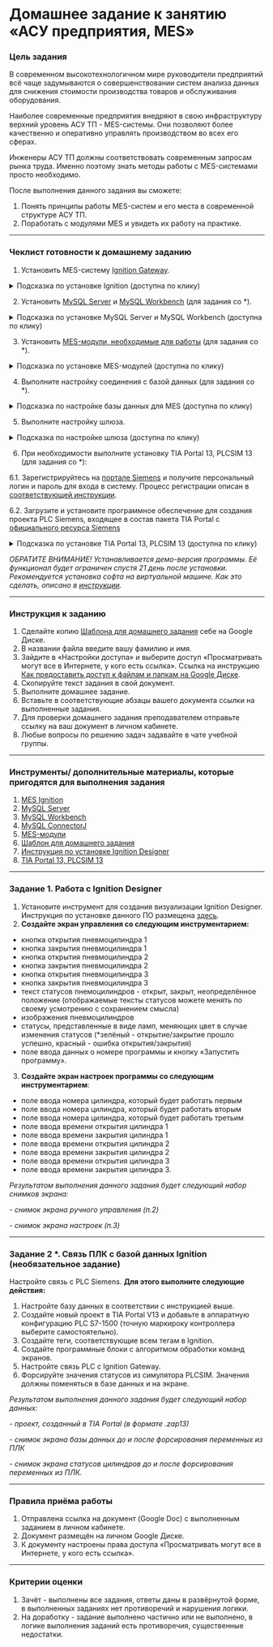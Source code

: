 # Домашнее задание к занятию «АСУ предприятия, MES»

### Цель задания

В современном высокотехнологичном мире руководители предприятий всё чаще задумываются о совершенствовании систем анализа данных для снижения стоимости производства товаров и обслуживания оборудования.

Наиболее современные предприятия внедряют в свою инфраструктуру верхний уровень АСУ ТП - MES-системы. Они позволяют более качественно и оперативно управлять производством во всех его сферах.

Инженеры АСУ ТП должны соответствовать современным запросам рынка труда. Именно поэтому знать методы работы с MES-системами просто необходимо. 

После выполнения данного задания вы сможете:

1. Понять принципы работы MES-систем и его места в современной структуре АСУ ТП.
2. Поработать с модулями MES и увидеть их работу на практике.

------

### Чеклист готовности к домашнему заданию

1. Установить MES-систему [Ignition Gateway](https://inductiveautomation.com/downloads/).

<details>
 <summary>Подсказка по установке Ignition (доступна по клику)</summary>
 
Установка Ignition вполне стандартная и не имеет сложностей в реализации. Перейдите по [ссылке](https://inductiveautomation.com/downloads/) и выберите пункт «Download for Windows».
 
 ![image](https://github.com/netology-code/pib-homeworks/blob/main/9.1/MES_4.png)
 
Таким образом вы скачаете файл ignition-8.1.19-windows-64-installer.exe. После этого запустите его и пройдите стандартную процедуру установки.

Для входа на начальную страницу Ignition введите в адресной строке браузера *localhost:8088*. Браузер переведёт вас на начальную страницу. 

Ваши действия по начальной настройке:

1. Из предложенных вариантов выберите **Ignition**.
2. На странице лицензионного соглашения выберите **I have read and agree with the terms and conditions** и нажмите **Next**.
3. На странице создания нового пользователя введите имя пользователя (поле **Username**), пароль (поле **Enter Password**) и подтверждение пароля (поле **Confirm Password**).
4. На странице конфигурации портов оставьте значения по умолчанию.
5. Нажмите **Start Gateway**.
6. Если вы хотите получить начальный экран с примерами, то нажмите **Yes, Enable Quick Start**. Если не нужно - нажмите **No, thanks, I`d like to start from scratch**. 

**Установка MES-системы Ignition завершена!**
 
 **ВНИМАНИЕ! Во избежание проблем с запуском Igntion необходимо использовать следующие браузеры: Google Chrome, Microsoft Edge, Opera. Эти браузеры проверены, и система Ignition на них запускается. На Yandex.Браузере данная система не работает!**

</details>

2. Установить [MySQL Server](https://dev.mysql.com/downloads/windows/installer/8.0.html) и [MySQL Workbench](https://dev.mysql.com/downloads/workbench/) (для задания со *).

<details>
 <summary>Подсказка по установке MySQL Server и MySQL Workbench (доступна по клику)</summary>

MySQL Server и MySQL Workbench - это компоненты для работы с базами данных.

MySQL ConnectorJ - это драйвер для связи Ignition и MySQL.

Для установки MySQL Server:

1. Перейдите по [ссылке](https://dev.mysql.com/downloads/windows/installer/8.0.html) на страницу установки программы. 
2. В выпадающем меню выберите вашу операционную систему и тип дистрибутива - **WEB-пакет** (устанавливается по сети Интернет) или **стандартный инсталяционный пакет** (имеет больший размер, однако для установки не требует подключение к сети Интернет).
3. Нажмите на соответствующую кнопку **«DOWNLOAD»**.
 
![image](https://github.com/netology-code/pib-homeworks/blob/main/9.1/MES_3.png)
 
4. Далее пройдите стандартную процедуру установки MySQL Server.

После этого установите MySQL Workbench:
1. Для этого перейдите по [ссылке](https://dev.mysql.com/downloads/workbench/) на страницу установки программы. 
2. В выпадающем меню выберите вашу операционную систему и нажмите на кнопку **«DOWNLOAD»**.
 
![image](https://github.com/netology-code/pib-homeworks/blob/main/9.1/MES_1.png)
 
3. Далее пройдите стандартную процедуру установки MySQL Workbench.

После установки создайте новую базу данных (New Scheme) с именем mes.
 
**Установка базы данных завершена!**

</details>

3. Установить [MES-модули, необходимые для работы](https://www.sepasoft.com/downloads/) (для задания со *).

<details>
 <summary>Подсказка по установке MES-модулей (доступна по клику)</summary>
 
Модули для Ignition доступны по [ссылке](https://www.sepasoft.com/downloads/). Разверните список **MES Platform 3.0 Stable Release**.
 
 ![image](https://github.com/netology-code/pib-homeworks/blob/main/9.1/MES_2.png)
 
Все модули представлены в формате *.modl. После их скачивания вы сможете установить их в вашу MES-систему.
 
**Необходимые модули:**
 1. **PRODUCTION MODULE** (Первый модуль. Поверх него устанавливается все остальные модули)
 2. **BATCH PROCEDURE**
 3. **OEE DOWNTIME**
 4. **TRACK & TRACE**
 5. **SETTINGS & CHANGEOVER**
 6. **SPC**
 7. **DOCUMENT MANAGER**
 
 Для установки модулей необходимо выполнить следующий алгоритм действий:
 
 1. Перейти в меню **Config - System - Modules**.
 2. В открывшемся окне нажать кнопку **Выберите файл**.
 3. Выбрать необходимый модуль для установки (Production Module) и нажать кнопку **Install**.
 4. Пролистайте текст лицензионного соглашения, поставьте галочку в пункте **I accept the terms in the License Agreement** и нажмите **Accept License**.
 5. Повторить шаги 2 - 4 для всех остальных модулей.
 
 ![image](https://github.com/netology-code/pib-homeworks/blob/main/9.1/MES_9.png)
 
**Установка модулей для Ignition завершена!**

</details>

4. Выполните настройку соединения с базой данных (для задания со *).

<details>
 <summary>Подсказка по настройке базы данных для MES (доступна по клику)</summary>

Ignition поддерживает подключения к различным базам данных. Эта база данных будет содержать всю производственную информацию, которая будет запрограммирована инженером по АСУ ТП. И, соответственно, MES-система будет иметь возможность производить запись / чтение этой базы данных.

Для выполнения задания вы будете использовать базу данных MySQL.

Для настройки подключения Ignition к базе данных **необходимо выполнить следующие действия**:

1. Войти на страницу [Ignition Gateway](https://localhost:8088/main/web/home).
2. Перейти на вкладку **Configure** - раздел **Databases - Connections**.
3. Нажать **Create New Database Connection...**.
4. Выбрать тип базы данных **MySQL ConnectorJ** и нажмите **Next** (*После этого у вас отобразится сообщение о том, что отсутствует необходимый JDBC-драйвер. Для решения этой проблемы обратитесь к пунктам «Настройка JDBC-драйвера»*).
5. *Настройка JDBC-драйвера*. Выйдите из меню создания нового соединения и войдите в раздел **Databases - Drivers**.
6. *Настройка JDBC-драйвера*. Найдите в списке драйверов **MySQL** и нажмите **Edit**.
7. *Настройка JDBC-драйвера*. Перейдите по [ссылке](https://dev.mysql.com/downloads/connector/j/), в поле типа операционной системы выберите **Independent System** и нажмите **Download**.
8. *Настройка JDBC-драйвера*. Выгрузите файл .jar в корневой папке скачанного архива.
9. *Настройка JDBC-драйвера*. Вернитесь в открытое окно настройки драйвера. В группе **Main Properties - JAR File(s)** нажмите кнопку **Выберите файл** и в появившемся окне проводника выберите извлеченный вами .jar-файл.
10. *Настройка JDBC-драйвера*. Нажмите **Save Changes** в самом низу экрана и вернитесь к созданию нового соединения. Выполните шаги 3 - 4.
5. Заполните следующие поля:
- **Name:** mes.
- **Connect URL:** jdbc:mysql://localhost:3306/mes.
- **Username:** ххххх (оригинальное имя пользователя, которое вы присваивали базе данных при ее создании).
- **Password:** xxxxx (оригинальный пароль, который вы присваивали базе данных при ее создании).
- **Extra Connection Properties:** serverTimeZone=UTC.
6. Нажмите **Create New Database Connection**
7. Проверьте, что соединение с базой данных работает.
 
<details>
 <summary>Если вы вдруг случайно удалили базу данных в меню **Databases - Drivers**</summary>
 
 Стандартные настройки JDBC-драйвера MySQL:
 
![image](https://github.com/netology-code/pib-homeworks/blob/main/9.1/MES_5.png)
 
Стандартные настройки JDBC-транслятора:
 
 ![image](https://github.com/netology-code/pib-homeworks/blob/main/9.1/MES_6.png)
 
 </details>

**Настройка соединения с базой данных Ignition завершена!**

</details>

5. Выполните настройку шлюза.

<details>
 <summary>Подсказка по настройке шлюза (доступна по клику)</summary>

Ignition Gateway может быть настроен на работу с несколькими базами данных.

Настройка шлюза Ignition Gateway будет заключаться в выборе базы данных, с которой будет связан шлюз. 

Для данной настройки необходимо произвести следующие шаги:

1. Войдите в [Ignition Gateway](https://localhost:8088/main/web/home).
2. Перейдите в **Configure - MES Modules - Settings**.
3. В разделе **Authentication** установите **User Source Profile** в значение *default*.
4. В разделе **Runtime Datasource - Runtime Database** выберите подключение к базе данных *mes*, которое вы создали ранее.
5. В разделе **Analysis Datasource - Analysis Database** также выберите подключение к базе данных *mes*.
6. Нажмите **Save Changes**.

**Настройка Ignition Gateway завершена!**

</details>

6. При необходимости выполните установку TIA Portal 13, PLCSIM 13 (для задания со *):

6.1. Зарегистрируйтесь на [портале Siemens](https://mall.industry.siemens.com/goos/WelcomePage.aspx?regionUrl=/ru&language=ru) и получите персональный логин и пароль для входа в систему. Процесс регистрации описан в [соответствующей инструкции](https://u.netology.ru/backend/uploads/lms/content_assets/file/5522/%D0%A1%D0%BF%D0%B5%D1%86%D0%B8%D1%84%D0%B8%D0%BA%D0%B0%D1%86%D0%B8%D1%8F.xlsx).

6.2. Загрузите и установите программное обеспечение для создания проекта PLC Siemens, входящее в состав пакета TIA Portal с [официального ресурса Siemens](https://support.industry.siemens.com/cs/document/78793685/simatic-step-7-(tia-portal)-v13-trial-download?dti=0&lc=en-DE)
<details>
  <summary> Подсказка по установке TIA Portal 13, PLCSIM 13 (доступна по клику)</summary>
  
  
1. Скачайте все файлы по [ссылке](https://support.industry.siemens.com/cs/document/109745155/simatic-step-7-including-plcsim-v13-sp2-trial-download?dti=0&lc=en-DE) в две отдельные папки:
  - STEP 7 Professional V13 SP2 (DVD 1, DVD 2, SHA-256 checksum)
  ![image](https://github.com/netology-code/phd-homeworks/blob/main/6.6/Step7_1.png)
  - SIMATIC STEP 7 PLCSIM V13 SP2 for STEP 7 Basic and STEP 7 Professional (включая SHA-256 checksum)
    ![image](https://github.com/netology-code/phd-homeworks/blob/main/6.6/Step7_2.png)
2. Запустите установочный файл SIMATIC_STEP_7_Professional_V13_SP2_Upd4.exe, пройдите стандартную процедуру установки.
3. Запустите установочный файл SIMATIC_S7_PLCSIM_V13_SP2.exe, пройдите стандартную процедуру установки.

**Подсказка по распаковке архиватором WinRAR:**

Если скачанный дистрибутив TIA Portal содержит некоторые файлы с расширением 001, это вызовет проблему при распаковке данных.

Это происходит, потому что некоторые версии архиватора WinRAR, установленные на ПК, ассоциируют файлы с именем 001, как файлы с расширением .rar.

Для решения проблемы можно убрать ассоциацию:

1. Найдите архиватор WinRAR, имеющий окончание 001.
2. Откройте его двойным кликом, далее выбирайте Установка ⇒ Интеграция.
3. В окне слева будет перечень форматов, которые по умолчанию ассоциируются с WinRAR.
4. Уберите галочку с формата 001, нажмите ОК и перезагрузите ПК.

Скрин с действиями дан ниже:
 ![image](https://github.com/netology-code/scada-4-homeworks/blob/scada-7/WinRAR.png)

-----
  
</details>
  
*ОБРАТИТЕ ВНИМАНИЕ! Устанавливается демо-версия программы. Её функционал будет ограничен спустя 21 день после установки. Рекомендуется установка софта на виртуальной машине. Как это сделать, описано в [инструкции](https://u.netology.ru/backend/uploads/lms/content_assets/file/339/%D0%98%D0%BD%D1%81%D1%82%D1%80%D1%83%D0%BA%D1%86%D0%B8%D1%8F_%D0%BF%D0%BE_%D1%81%D0%BE%D0%B7%D0%B4%D0%B0%D0%BD%D0%B8%D1%8E_%D0%B2%D0%B8%D1%80%D1%82%D1%83%D0%B0%D0%BB%D1%8C%D0%BD%D0%BE%D0%B9_%D0%BC%D0%B0%D1%88%D0%B8%D0%BD%D1%8B_%D0%B8_%D0%BE%D1%82%D0%BA%D0%B0%D1%82%D1%83.pptx).*

------

### Инструкция к заданию

1. Сделайте копию [Шаблона для домашнего задания](https://docs.google.com/document/d/1K3rUI8rT765rX8p8fIarlTpN6ImvCCwxKgTG7-2a_cs/edit?usp=sharing) себе на Google Диске.
2. В названии файла введите вашу фамилию и имя.
3. Зайдите в «Настройки доступа» и выберите доступ «Просматривать могут все в Интернете, у кого есть ссылка». Ссылка на инструкцию [Как предоставить доступ к файлам и папкам на Google Диске](https://support.google.com/docs/answer/2494822?hl=ru&co=GENIE.Platform%3DDesktop).
4. Скопируйте текст задания в свой документ.
5. Выполните домашнее задание.
6. Вставьте в соответствующие абзацы вашего документа ссылки на выполненные задания.
7. Для проверки домашнего задания преподавателем отправьте ссылку на ваш документ в личном кабинете.
8. Любые вопросы по решению задач задавайте в чате учебной группы.

------

### Инструменты/ дополнительные материалы, которые пригодятся для выполнения задания

1. [MES Ignition](https://inductiveautomation.com/downloads/)
2. [MySQL Server](https://dev.mysql.com/downloads/windows/installer/8.0.html)
3. [MySQL Workbench](https://dev.mysql.com/downloads/workbench/)
4. [MySQL ConnectorJ](https://dev.mysql.com/downloads/connector/j/)
5. [MES-модули](https://www.sepasoft.com/downloads/)
6. [Шаблон для домашнего задания](https://docs.google.com/document/d/1K3rUI8rT765rX8p8fIarlTpN6ImvCCwxKgTG7-2a_cs/edit?usp=sharing)
7. [Инструкция по установке Ignition Designer](https://docs.google.com/presentation/d/1FoGLMRbFHt9x21JoDXvSH3CWbL26916vyjqArkmyS3Y/edit?usp=sharing)
8. [TIA Portal 13, PLCSIM 13](https://support.industry.siemens.com/cs/document/109745155/simatic-step-7-including-plcsim-v13-sp2-trial-download?dti=0&lc=en-WW)

------

### Задание 1. Работа с Ignition Designer

1. Установите инструмент для создания визуализации Ignition Designer. Инструкция по установке данного ПО размещена [здесь](https://docs.google.com/presentation/d/1FoGLMRbFHt9x21JoDXvSH3CWbL26916vyjqArkmyS3Y/edit?usp=sharing).
2. **Создайте экран управления со следующим инструментарием:**
- кнопка открытия пневмоцилиндра 1
- кнопка закрытия пневмоцилиндра 1
- кнопка открытия пневмоцилиндра 2
- кнопка закрытия пневмоцилиндра 2
- кнопка открытия пневмоцилиндра 3
- кнопка закрытия пневмоцилиндра 3
- текст статусов пнемоцилиндров - открыт, закрыт, неопределённое положение (отображаемые тексты статусов можете менять по своему усмотрению с сохранением смысла)
- изображения пневмоцилиндров
- статусы, представленные в виде ламп, меняющих цвет в случае изменения статусов (*зелёный - открытие/закрытие прошло успешно, красный - ошибка открытия/закрытия)
- поле ввода данных о номере программы и кнопку «Запустить программу».
3. **Создайте экран настроек программы со следующим инструментарием**:
- поле ввода номера цилиндра, который будет работать первым
- поле ввода номера цилиндра, который будет работать вторым
- поле ввода номера цилиндра, который будет работать третьим
- поле ввода времени открытия цилиндра 1
- поле ввода времени закрытия цилиндра 1
- поле ввода времени открытия цилиндра 2
- поле ввода времени закрытия цилиндра 2
- поле ввода времени открытия цилиндра 3
- поле ввода времени закрытия цилиндра 3.

*Результатом выполнения данного задания будет следующий набор снимков экрана:*

*- снимок экрана ручного управления (п.2)*

*- снимок экрана настроек (п.3)*

------

### Задание 2 *. Связь ПЛК с базой данных Ignition (необязательное задание)

Настройте связь с PLC Siemens. **Для этого выполните следующие действия:**
1. Настройте базу данных в соответствии с инструкцией выше.
2. Создайте новый проект в TIA Portal V13 и добавьте в аппаратную конфигурацию PLC S7-1500 (точную маркироку контроллера выберите самостоятельно).
3. Создайте теги, соответствующие всем тегам в Ignition.
4. Создайте программные блоки с алгоритмом обработки команд экранов.
5. Настройте связь PLC c Ignition Gateway.
6. Форсируйте значения статусов из симулятора PLCSIM. Значения должны поменяться в базе данных и на экране.

*Результатом выполнения данного задания будет следующий набор данных:*

*- проект, созданный в TIA Portal (в формате .zap13)*

*- снимок экрана базы данных до и после форсирования переменных из ПЛК*

*- снимок экрана статусов цилиндров до и после форсирования переменных из ПЛК.*

------

### Правила приёма работы

1. Отправлена ссылка на документ (Google Doc) с выполненным заданием в личном кабинете.
2. Документ размещён на личном Google Диске.
3. К документу настроены права доступа «Просматривать могут все в Интернете, у кого есть ссылка».

------

### Критерии оценки

1. Зачёт - выполнены все задания, ответы даны в развёрнутой форме, в выполненных заданиях нет противоречий и нарушения логики.
2. На доработку - задание выполнено частично или не выполнено, в логике выполнения заданий есть противоречия, существенные недостатки.
